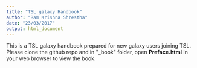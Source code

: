 ```yaml
---
title: "TSL galaxy Handbook"
author: "Ram Krishna Shrestha"
date: "23/03/2017"
output: html_document
---
```


This is a TSL galaxy handbook prepared for new galaxy users joining TSL. Please clone the github repo and in "_book" folder, open __Preface.html__ in your web browser to view the book.

